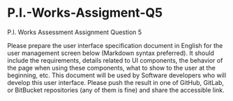 # P.I.-Works-Assigment-Q5
 P.I. Works Assessment Assignment Question 5

 Please prepare the user interface specification document in English for the user management screen below (Markdown syntax preferred). It should include the requirements, details related to UI components, the behavior of the page when using these components, what to show to the user at the beginning, etc. This document will be used by Software developers who will develop this user interface. Please push the result in one of GitHub, GitLab, or BitBucket repositories (any of them is fine) and share the accessible link.
